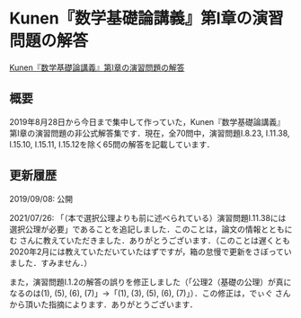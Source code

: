 # Kunen『数学基礎論講義』第I章の演習問題の解答

[Kunen『数学基礎論講義』第I章の演習問題の解答](files/kunen-foundations-answer_20210726.pdf)

## 概要

2019年8月28日から今日まで集中して作っていた，Kunen『数学基礎論講義』第I章の演習問題の非公式解答集です．現在，全70問中，演習問題I.8.23, I.11.38, I.15.10, I.15.11, I.15.12を除く65問の解答を記載しています．

## 更新履歴

2019/09/08: 公開

2021/07/26: 「（本で選択公理よりも前に述べられている）演習問題I.11.38には選択公理が必要」であることを追記しました．このことは，論文の情報とともに む さんに教えていただきました．ありがとうございます．（このことは遅くとも2020年2月には教えていただいていたはずですが，箱の怠慢で更新をさぼっていました．すみません．）

また，演習問題I.1.2の解答の誤りを修正しました（「公理2（基礎の公理）が真になるのは(1), (5), (6), (7)」→「(1), (3), (5), (6), (7)」）．この修正は，でぃぐ さんから頂いた指摘によります．ありがとうございます．
